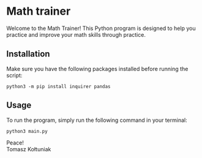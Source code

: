 # Math trainer

Welcome to the Math Trainer! This Python program is designed to help you practice and improve your math skills through
practice.

## Installation

Make sure you have the following packages installed before running the script:

```terminal
python3 -m pip install inquirer pandas
```

## Usage

To run the program, simply run the following command in your terminal:

```terminal
python3 main.py
```

Peace!\
Tomasz Kołtuniak